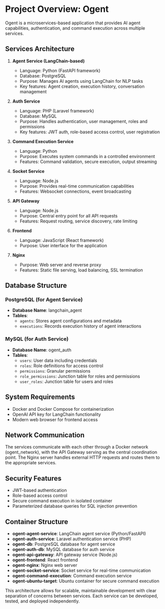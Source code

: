 # Project Overview: Ogent

Ogent is a microservices-based application that provides AI agent capabilities, authentication, and command execution across multiple services.

## Services Architecture

1. **Agent Service (LangChain-based)**
   - Language: Python (FastAPI framework)
   - Database: PostgreSQL
   - Purpose: Manages AI agents using LangChain for NLP tasks
   - Key features: Agent creation, execution history, conversation management

2. **Auth Service**
   - Language: PHP (Laravel framework)
   - Database: MySQL
   - Purpose: Handles authentication, user management, roles and permissions
   - Key features: JWT auth, role-based access control, user registration

3. **Command Execution Service**
   - Language: Python
   - Purpose: Executes system commands in a controlled environment
   - Features: Command validation, secure execution, output streaming

4. **Socket Service**
   - Language: Node.js
   - Purpose: Provides real-time communication capabilities
   - Features: Websocket connections, event broadcasting

5. **API Gateway**
   - Language: Node.js
   - Purpose: Central entry point for all API requests
   - Features: Request routing, service discovery, rate limiting

6. **Frontend**
   - Language: JavaScript (React framework)
   - Purpose: User interface for the application

7. **Nginx**
   - Purpose: Web server and reverse proxy
   - Features: Static file serving, load balancing, SSL termination

## Database Structure

### PostgreSQL (for Agent Service)
- **Database Name**: langchain_agent
- **Tables**:
  - `agents`: Stores agent configurations and metadata
  - `executions`: Records execution history of agent interactions

### MySQL (for Auth Service)
- **Database Name**: ogent_auth
- **Tables**:
  - `users`: User data including credentials
  - `roles`: Role definitions for access control
  - `permissions`: Granular permissions
  - `role_permissions`: Junction table for roles and permissions
  - `user_roles`: Junction table for users and roles

## System Requirements
- Docker and Docker Compose for containerization
- OpenAI API key for LangChain functionality
- Modern web browser for frontend access

## Network Communication
The services communicate with each other through a Docker network (ogent_network), with the API Gateway serving as the central coordination point. The Nginx server handles external HTTP requests and routes them to the appropriate services.

## Security Features
- JWT-based authentication
- Role-based access control
- Secure command execution in isolated container
- Parameterized database queries for SQL injection prevention

## Container Structure
- **ogent-agent-service**: LangChain agent service (Python/FastAPI)
- **ogent-auth-service**: Laravel authentication service (PHP)
- **ogent-db**: PostgreSQL database for agent service
- **ogent-auth-db**: MySQL database for auth service
- **ogent-api-gateway**: API gateway service (Node.js)
- **ogent-frontend**: React frontend
- **ogent-nginx**: Nginx web server
- **ogent-socket-service**: Socket service for real-time communication
- **ogent-command-execution**: Command execution service
- **ogent-ubuntu-target**: Ubuntu container for secure command execution

This architecture allows for scalable, maintainable development with clear separation of concerns between services. Each service can be developed, tested, and deployed independently. 